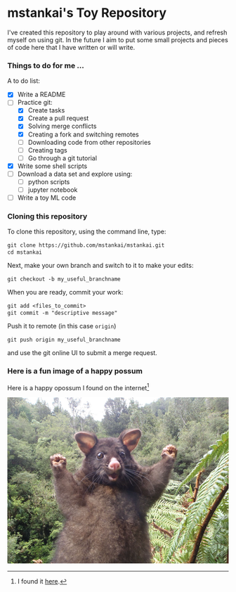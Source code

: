 # mstankai's Toy Repository

I've created this repository to play around with various projects, and refresh myself on using git. In the future I aim to put some small projects and pieces of code here that I have written or will write.

### Things to do for me ...

A to do list:

- [x] Write a README
- [ ] Practice git:
  - [x] Create tasks
  - [x] Create a pull request
  - [x] Solving merge conflicts
  - [x] Creating a fork and switching remotes
  - [ ] Downloading code from other repositories
  - [ ] Creating tags
  - [ ] Go through a git tutorial
- [x] Write some shell scripts
- [ ] Download a data set and explore using:
  - [ ] python scripts
  - [ ] jupyter notebook
- [ ] Write a toy ML code

### Cloning this repository

To clone this repository, using the command line, type:
```
git clone https://github.com/mstankai/mstankai.git
cd mstankai
```

Next, make your own branch and switch to it to make your edits:
```
git checkout -b my_useful_branchname
```

When you are ready, commit your work:

```
git add <files_to_commit>
git commit -m "descriptive message"
```

Push it to remote (in this case `origin`) 
```
git push origin my_useful_branchname
```
and use the git online UI to submit a merge request. 

### Here is a fun image of a happy possum

Here is a happy opossum I found on the internet[^1]

![happy possum from the internet](/img/other/optimistic-opossum.png)

[^1]: I found it [here](https://www.boredpanda.com/blog/wp-content/uploads/2017/01/optimistic-opossum-new-zealand-33.png). 


